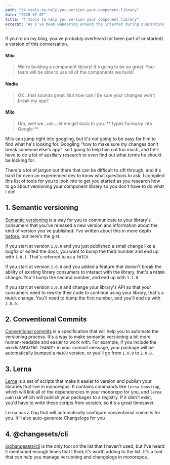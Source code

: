 ```yaml
---
path: "/4-tools-to-help-you-version-your-component-library"
date: "2020-07-07"
title: "4 tools to help you version your component library"
excerpt: "As I've been wandering around the internet during quarantine, I've noticed a lot of people asking about how to version a component library. It seems like devs who are starting to work on component libraries understand that they should version their libraries, but they're not sure where to start."
---
```


If you're on my blog, you've probably overheard (or been part of or started) a version of this conversation.

#### Milo

> We're building a component library! It's going to be so great. Your team will be able to use all of the components we build!

#### Nadia

> OK...that sounds great. But how can I be sure your changes won't break my app?

#### Milo

> Um, well we...um...let me get back to you. ** types furiously into Google **

Milo can jump right into googling, but it's not going to be easy for him to find what he's looking for. Googling "how to make sure my changes don't break someone else's app" isn't going to help him out too much, and he'll have to do a lot of auxiliary research to even find out what terms he should be looking for.

There's a lot of jargon out there that can be difficult to sift through, and it's hard for even an experienced dev to know what questions to ask. I compiled this list of tools for you to look into to get you started as you research how to go about versioning your component library so you don't have to do what I did!

## 1. Semantic versioning

[Semantic versioning](https://semver.org/) is a way for you to communicate to your library's consumers that you've released a new version and information about the kind of version you've published. I've written about this in more depth [before](https://maecapozzi.com/library-versioning/), but here's the gist:

If you start at version `1.0.0` and you just published a small change like a bugfix or edited the docs, you want to bump the third number and end up with `1.0.1`. That's referred to as a `PATCH`.

If you start at version `1.0.0` and you added a feature that doesn't break the ability of existing library consumers to interact with the library, that's a `MINOR` change. You'll bump the second number, and end up with `1.1.0`.

If you start at version `1.0.0` and change your library's API so that your consumers need to rewrite their code to continue using your library, that's a `MAJOR` change. You'll need to bump the first number, and you'll end up with `2.0.0`.

## 2. Conventional Commits

[Conventional commits](https://www.conventionalcommits.org/en/v1.0.0/) is a specification that will help you to automate the versioning process. It's a way to make semantic versioning a bit more human-readable and easier to work with. For example, if you include the words `BREAKING CHANGE:` in your commit message, your package will be automatically bumped a `MAJOR` version, or you'll go from `1.0.0` to `2.0.0`.

## 3. Lerna

[Lerna](https://github.com/lerna/lerna) is a set of scripts that make it easier to version and publish your libraries that live in monorepos. It contains commands like `lerna boostrap`, which will link all of the dependencies in your monorepo for you, and `lerna publish` which will publish your packages to a registry. If it didn't exist, you'd have to write these scripts from scratch, so it's a great timesaver.

Lerna has a flag that will automatically configure conventional commits for you. It'll also auto-generate Changelogs for you

## 4. @changesets/cli

[@changesets/cli](https://www.npmjs.com/package/@changesets/cli) is the only tool on the list that I haven't used, but I've heard it mentioned enough times that I think it's worth adding to the list. It's a tool that can help you manage versioning and changelogs in monorepos.
